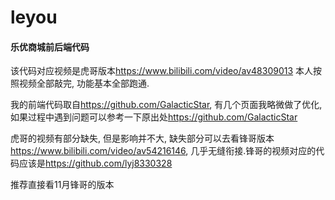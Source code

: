 # leyou
#### 乐优商城前后端代码

该代码对应视频是虎哥版本<https://www.bilibili.com/video/av48309013>
本人按照视频全部敲完, 功能基本全部跑通.

我的前端代码取自<https://github.com/GalacticStar>, 有几个页面我略微做了优化, 如果过程中遇到问题可以参考一下原出处<https://github.com/GalacticStar>

虎哥的视频有部分缺失,  但是影响并不大, 缺失部分可以去看锋哥版本<https://www.bilibili.com/video/av54216146>, 几乎无缝衔接.锋哥的视频对应的代码应该是<https://github.com/lyj8330328>

推荐直接看11月锋哥的版本

